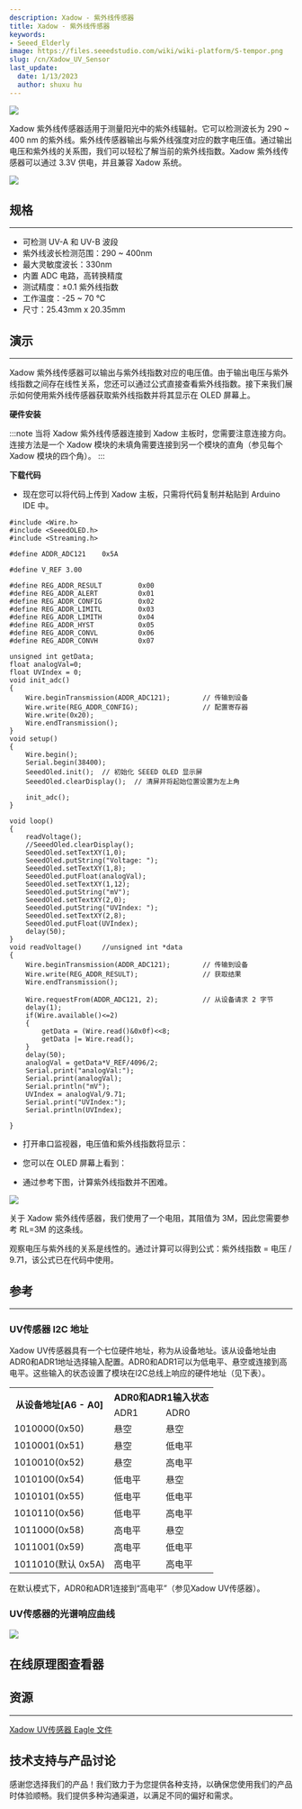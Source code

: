 ```yaml
---
description: Xadow - 紫外线传感器
title: Xadow - 紫外线传感器
keywords:
- Seeed_Elderly
image: https://files.seeedstudio.com/wiki/wiki-platform/S-tempor.png
slug: /cn/Xadow_UV_Sensor
last_update:
  date: 1/13/2023
  author: shuxu hu
---
```

![](https://files.seeedstudio.com/wiki/Xadow_UV_Sensor/img/xadow%20uv.jpg)

Xadow 紫外线传感器适用于测量阳光中的紫外线辐射。它可以检测波长为 290 ~ 400 nm 的紫外线。紫外线传感器输出与紫外线强度对应的数字电压值。通过输出电压和紫外线的关系图，我们可以轻松了解当前的紫外线指数。Xadow 紫外线传感器可以通过 3.3V 供电，并且兼容 Xadow 系统。

[![](https://files.seeedstudio.com/wiki/Seeed-WiKi/docs/images/300px-Get_One_Now_Banner-ragular.png)](https://www.seeedstudio.com/Xadow-UV-Sensor-p-1694.html)

##  规格
---
*   可检测 UV-A 和 UV-B 波段
*   紫外线波长检测范围：290 ~ 400nm
*   最大灵敏度波长：330nm
*   内置 ADC 电路，高转换精度
*   测试精度：±0.1 紫外线指数
*   工作温度：-25 ~ 70 ℃
*   尺寸：25.43mm x 20.35mm

##  演示
---
Xadow 紫外线传感器可以输出与紫外线指数对应的电压值。由于输出电压与紫外线指数之间存在线性关系，您还可以通过公式直接查看紫外线指数。接下来我们展示如何使用紫外线传感器获取紫外线指数并将其显示在 OLED 屏幕上。

<!-- 所需的 Xadow 模块：[Xadow - 主板](/cn/Xadow_Main_Board/)、[Xadow - OLED 128*64](/cn/Xado_OLED_128multiply64/)、**Xadow - 紫外线传感器** -->

**硬件安装**

:::note
    当将 Xadow 紫外线传感器连接到 Xadow 主板时，您需要注意连接方向。连接方法是一个 Xadow 模块的未填角需要连接到另一个模块的直角（参见每个 Xadow 模块的四个角）。
:::

**下载代码**

<!-- *   首先，您需要确保 Arduino 库中有 [OLED_Display12864](https://files.seeedstudio.com/wiki/Xadow_UV_Sensor/res/OLED_Display12864.zip)。如果没有，请点击 [这里](https://github.com/Seeed-Studio/Grove_OLED_Display_128X64) 下载并添加到 Arduino 库中。参考 wiki 页面中的 [如何安装 Arduino 库](/cn/How_to_install_Arduino_Library/)，您将熟悉操作。 -->

*   现在您可以将代码上传到 Xadow 主板，只需将代码复制并粘贴到 Arduino IDE 中。

```
#include <Wire.h>
#include <SeeedOLED.h>
#include <Streaming.h>

#define ADDR_ADC121    0x5A

#define V_REF 3.00

#define REG_ADDR_RESULT         0x00
#define REG_ADDR_ALERT          0x01
#define REG_ADDR_CONFIG         0x02
#define REG_ADDR_LIMITL         0x03
#define REG_ADDR_LIMITH         0x04
#define REG_ADDR_HYST           0x05
#define REG_ADDR_CONVL          0x06
#define REG_ADDR_CONVH          0x07

unsigned int getData;
float analogVal=0;
float UVIndex = 0;
void init_adc()
{
    Wire.beginTransmission(ADDR_ADC121);        // 传输到设备
    Wire.write(REG_ADDR_CONFIG);                // 配置寄存器
    Wire.write(0x20);
    Wire.endTransmission();
}
void setup()
{
    Wire.begin();
    Serial.begin(38400);
    SeeedOled.init();  // 初始化 SEEED OLED 显示屏
    SeeedOled.clearDisplay();  // 清屏并将起始位置设置为左上角

    init_adc();
}

void loop()
{
    readVoltage();
    //SeeedOled.clearDisplay();
    SeeedOled.setTextXY(1,0);
    SeeedOled.putString("Voltage: ");
    SeeedOled.setTextXY(1,8);
    SeeedOled.putFloat(analogVal);
    SeeedOled.setTextXY(1,12);
    SeeedOled.putString("mV");
    SeeedOled.setTextXY(2,0);
    SeeedOled.putString("UVIndex: ");
    SeeedOled.setTextXY(2,8);
    SeeedOled.putFloat(UVIndex);
    delay(50);
}
void readVoltage()     //unsigned int *data
{
    Wire.beginTransmission(ADDR_ADC121);        // 传输到设备
    Wire.write(REG_ADDR_RESULT);                // 获取结果
    Wire.endTransmission();

    Wire.requestFrom(ADDR_ADC121, 2);           // 从设备请求 2 字节
    delay(1);
    if(Wire.available()<=2)
    {
        getData = (Wire.read()&0x0f)<<8;
        getData |= Wire.read();
    }
    delay(50);
    analogVal = getData*V_REF/4096/2;
    Serial.print("analogVal:");
    Serial.print(analogVal);
    Serial.println("mV");
    UVIndex = analogVal/9.71;
    Serial.print("UVIndex:");
    Serial.println(UVIndex);

}
```

*   打开串口监视器，电压值和紫外线指数将显示：

*   您可以在 OLED 屏幕上看到：

*   通过参考下图，计算紫外线指数并不困难。

![](https://files.seeedstudio.com/wiki/Xadow_UV_Sensor/img/Voltage_and_UVI.jpg)

关于 Xadow 紫外线传感器，我们使用了一个电阻，其阻值为 3M，因此您需要参考 RL=3M 的这条线。

观察电压与紫外线的关系是线性的。通过计算可以得到公式：紫外线指数 = 电压 / 9.71，该公式已在代码中使用。

## 参考
---
### UV传感器 I2C 地址

Xadow UV传感器具有一个七位硬件地址，称为从设备地址。该从设备地址由ADR0和ADR1地址选择输入配置。ADR0和ADR1可以为低电平、悬空或连接到高电平。这些输入的状态设置了模块在I2C总线上响应的硬件地址（见下表）。

<table cellspacing="0" width="50%">
<tr>
<th rowspan="2" scope="col">从设备地址[A6 - A0]</th>
<th colspan="2" scope="col">ADR0和ADR1输入状态</th>
</tr>
<tr>
<td scope="col">ADR1</td>
<td scope="col">ADR0</td>
</tr>
<tr>
<td scope="row">1010000(0x50)</td>
<td>悬空</td>
<td>悬空</td>
</tr>
<tr>
<td scope="row">1010001(0x51)</td>
<td>悬空</td>
<td>低电平</td>
</tr>
<tr>
<td scope="row">1010010(0x52)</td>
<td>悬空</td>
<td>高电平</td>
</tr>
<tr>
<td scope="row">1010100(0x54)</td>
<td>低电平</td>
<td>悬空</td>
</tr>
<tr>
<td scope="row">1010101(0x55)</td>
<td>低电平</td>
<td>低电平</td>
</tr>
<tr>
<td scope="row">1010110(0x56)</td>
<td>低电平</td>
<td>高电平</td>
</tr>
<tr>
<td scope="row">1011000(0x58)</td>
<td>高电平</td>
<td>悬空</td>
</tr>
<tr>
<td scope="row">1011001(0x59)</td>
<td>高电平</td>
<td>低电平</td>
</tr>
<tr>
<td scope="row">1011010(默认 0x5A)</td>
<td>高电平</td>
<td>高电平</td>
</tr>
</table>

在默认模式下，ADR0和ADR1连接到“高电平”（参见Xadow UV传感器）。

### UV传感器的光谱响应曲线

![](https://files.seeedstudio.com/wiki/Xadow_UV_Sensor/img/Responsivity.jpg)

## 在线原理图查看器

<div className="altium-ecad-viewer" data-project-src="https://files.seeedstudio.com/wiki/Xadow_UV_Sensor/res/Xadow_UV_Sensor_Eagle_File.zip" style={{borderRadius: '0px 0px 4px 4px', height: 500, borderStyle: 'solid', borderWidth: 1, borderColor: 'rgb(241, 241, 241)', overflow: 'hidden', maxWidth: 1280, maxHeight: 700, boxSizing: 'border-box'}}>
</div>

## 资源
---
[Xadow UV传感器 Eagle 文件](https://files.seeedstudio.com/wiki/Xadow_UV_Sensor/res/Xadow_UV_Sensor_Eagle_File.zip)

## 技术支持与产品讨论

感谢您选择我们的产品！我们致力于为您提供各种支持，以确保您使用我们的产品时体验顺畅。我们提供多种沟通渠道，以满足不同的偏好和需求。

<div class="button_tech_support_container">
<a href="https://forum.seeedstudio.com/" class="button_forum"></a> 
<a href="https://www.seeedstudio.com/contacts" class="button_email"></a>
</div>

<div class="button_tech_support_container">
<a href="https://discord.gg/eWkprNDMU7" class="button_discord"></a> 
<a href="https://github.com/Seeed-Studio/wiki-documents/discussions/69" class="button_discussion"></a>
</div>